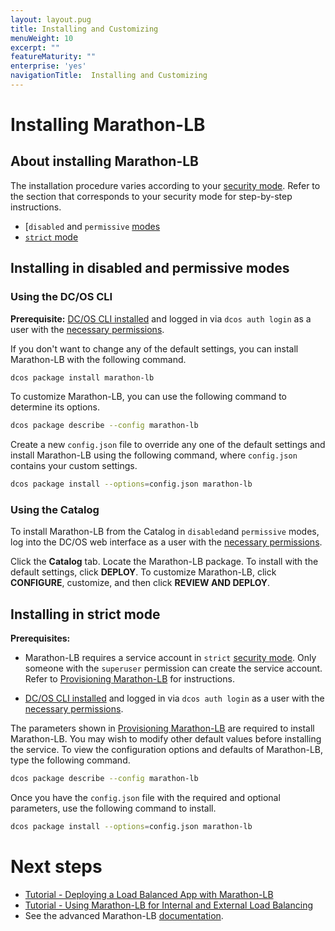 ```yaml
---
layout: layout.pug
title: Installing and Customizing
menuWeight: 10
excerpt: ""
featureMaturity: ""
enterprise: 'yes'
navigationTitle:  Installing and Customizing
---
```


# Installing Marathon-LB

## About installing Marathon-LB

The installation procedure varies according to your [security mode](/1.10/installing/custom/configuration/configuration-parameters/#security). Refer to the section that corresponds to your security mode for step-by-step instructions.

- [`disabled` and `permissive` [modes](#mlb-disabled-install)
- [`strict` mode](#mlb-strict-perm-install)

## <a name="mlb-disabled-install"></a>Installing in disabled and permissive modes

### Using the DC/OS CLI

**Prerequisite:** [DC/OS CLI installed](/1.10/cli/install/) and logged in via `dcos auth login` as a user with the [necessary permissions](/1.10/security/perms-reference/).

If you don't want to change any of the default settings, you can install Marathon-LB with the following command.

```bash
dcos package install marathon-lb
```

To customize Marathon-LB, you can use the following command to determine its options.

```bash
dcos package describe --config marathon-lb
```

Create a new `config.json` file to override any one of the default settings and install Marathon-LB using the following command, where `config.json` contains your custom settings.

```bash
dcos package install --options=config.json marathon-lb
```

### Using the Catalog

To install Marathon-LB from the Catalog in `disabled`and `permissive` modes, log into the DC/OS web interface as a user with the [necessary permissions](/1.10/security/perms-reference/).

Click the **Catalog** tab. Locate the Marathon-LB package. To install with the default settings, click **DEPLOY**. To customize Marathon-LB, click **CONFIGURE**, customize, and then click **REVIEW AND DEPLOY**.

## <a name="mlb-strict-perm-install"></a>Installing in strict mode

**Prerequisites:**

- Marathon-LB requires a service account in `strict` [security mode](/1.10/installing/custom/configuration/configuration-parameters/#security). Only someone with the `superuser` permission can create the service account. Refer to [Provisioning Marathon-LB](/1.10/networking/marathon-lb/mlb-auth/) for instructions.

- [DC/OS CLI installed](/1.10/cli/install/) and logged in via `dcos auth login` as a user with the [necessary permissions](/1.10/security/perms-reference/).

The parameters shown in [Provisioning Marathon-LB](/1.10/networking/marathon-lb/mlb-auth/) are required to install Marathon-LB. You may wish to modify other default values before installing the service. To view the configuration options and defaults of Marathon-LB, type the following command.

```bash
dcos package describe --config marathon-lb
```

Once you have the `config.json` file with the required and optional parameters, use the following command to install.

```bash
dcos package install --options=config.json marathon-lb
```

# Next steps

- [Tutorial - Deploying a Load Balanced App with Marathon-LB](/1.10/networking/marathon-lb/marathon-lb-basic-tutorial/)
- [Tutorial - Using Marathon-LB for Internal and External Load Balancing](/1.10/networking/marathon-lb/marathon-lb-advanced-tutorial/)
- See the advanced Marathon-LB [documentation](/1.10/networking/marathon-lb/advanced/).

 [1]: /1.10/installing/
 [2]: /1.10/cli/install/
 [3]: /1.10/administering-clusters/managing-aws/
 [4]: /1.10/administering-clusters/sshcluster/
